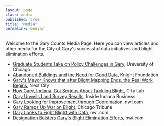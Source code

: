 ```yaml
---
layout: page
class: media
published: true
title: "Media"
permalink: media/
---
```


Welcome to the Gary Counts Media Page. Here you can view articles and other media for the City of Gary's successful data initiatives and blight elimination efforts.

* [Graduate Students Take on Policy Challenges in Gary](http://www.uchicago.edu/features/graduate_students_take_on_policy_challenges_in_gary/), University of Chicago
* [Abandoned Buildings and the Need for Good Data](http://www.knightfoundation.org/blogs/knightblog/2013/12/12/abandoned-buildings-and-need-good-data/), Knight Foundation
* [Gary's Mayor Knows that after Blight Mapping Ends, the Real Work Begins](https://nextcity.org/daily/entry/gary-indiana-blight-mapping-mayor-interview), Next City
* [How Gary, Indiana, Got Serious About Tackling Blight](http://www.citylab.com/politics/2015/02/how-gary-indiana-got-serious-about-tackling-blight/386159/), City Lab
* [Gary Unveils Land Survey Results](http://www.insideindianabusiness.com/story/29823291/gary-unveils-land-survey-results), Inside Indiana Business
* [Gary Looking for Improvement through Coordination](http://www.nwitimes.com/news/local/lake/gary-looking-for-improvement-through-coordination/article_5e313608-c5d1-59a4-a10a-aa74921e4498.html), nwi.com
* [Gary Ramps Up War on Blight](http://www.chicagotribune.com/suburbs/post-tribune/news/ct-ptb-gary-abandoned-homes-st-0219-2-20150218-story.html), Chicago Tribune
* [Gary Looks to Fight Blight with Data](http://www.nwitimes.com/news/local/jasper/gary-looks-to-fight-blight-with-data/article_b41a76a6-75de-5451-8ce5-e438e534c82f.html), nwi.com
* [Designation Bolsters Gary's Blight Elimination Efforts](http://www.nwitimes.com/news/local/lake/designation-bolsters-gary-s-blight-elimination-efforts/article_656d3d66-aff7-5499-8049-3b49a949bdf4.html), nwi.com

